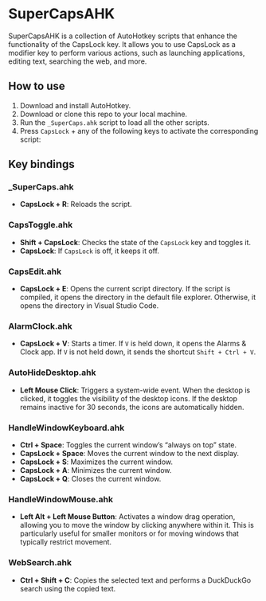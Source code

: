 # SuperCapsAHK

SuperCapsAHK is a collection of AutoHotkey scripts that enhance the functionality of the CapsLock key. It allows you to use CapsLock as a modifier key to perform various actions, such as launching applications, editing text, searching the web, and more.

## How to use

1. Download and install AutoHotkey.
2. Download or clone this repo to your local machine.
3. Run the `_SuperCaps.ahk` script to load all the other scripts.
4. Press `CapsLock` + any of the following keys to activate the corresponding script:

## Key bindings

### _SuperCaps.ahk
- **CapsLock + R**: Reloads the script.

### CapsToggle.ahk
- **Shift + CapsLock**: Checks the state of the `CapsLock` key and toggles it.
- **CapsLock**: If `CapsLock` is off, it keeps it off.

### CapsEdit.ahk
- **CapsLock + E**: Opens the current script directory. If the script is compiled, it opens the directory in the default file explorer. Otherwise, it opens the directory in Visual Studio Code.

### AlarmClock.ahk
- **CapsLock + V**: Starts a timer. If `V` is held down, it opens the Alarms & Clock app. If `V` is not held down, it sends the shortcut `Shift + Ctrl + V`.

### AutoHideDesktop.ahk
- **Left Mouse Click**: Triggers a system-wide event. When the desktop is clicked, it toggles the visibility of the desktop icons. If the desktop remains inactive for 30 seconds, the icons are automatically hidden.

### HandleWindowKeyboard.ahk
- **Ctrl + Space**: Toggles the current window’s “always on top” state.
- **CapsLock + Space**: Moves the current window to the next display.
- **CapsLock + S**: Maximizes the current window.
- **CapsLock + A**: Minimizes the current window.
- **CapsLock + Q**: Closes the current window.

### HandleWindowMouse.ahk
- **Left Alt + Left Mouse Button**: Activates a window drag operation, allowing you to move the window by clicking anywhere within it. This is particularly useful for smaller monitors or for moving windows that typically restrict movement.

### WebSearch.ahk
- **Ctrl + Shift + C**: Copies the selected text and performs a DuckDuckGo search using the copied text.
